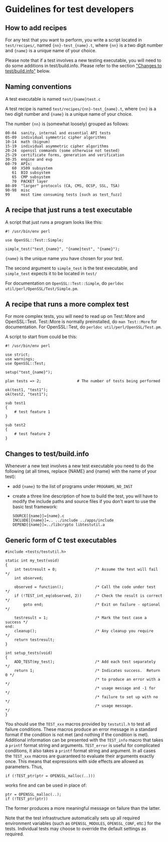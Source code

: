 Guidelines for test developers
==============================

How to add recipes
------------------

For any test that you want to perform, you write a script located in
`test/recipes/`, named `{nn}-test_{name}.t`,
where `{nn}` is a two digit number and
`{name}` is a unique name of your choice.

Please note that if a test involves a new testing executable, you will need to
do some additions in test/build.info. Please refer to the section
["Changes to test/build.info"](README.md#changes-to-testbuildinfo) below.

Naming conventions
------------------

A test executable is named `test/{name}test.c`

A test recipe is named `test/recipes/{nn}-test_{name}.t`, where `{nn}` is a two
digit number and `{name}` is a unique name of your choice.

The number `{nn}` is (somewhat loosely) grouped as follows:

    00-04  sanity, internal and essential API tests
    05-09  individual symmetric cipher algorithms
    10-14  math (bignum)
    15-19  individual asymmetric cipher algorithms
    20-24  openssl commands (some otherwise not tested)
    25-29  certificate forms, generation and verification
    30-35  engine and evp
    60-79  APIs:
       60  X509 subsystem
       61  BIO subsystem
       65  CMP subsystem
       70  PACKET layer
    80-89  "larger" protocols (CA, CMS, OCSP, SSL, TSA)
    90-98  misc
    99     most time consuming tests [such as test_fuzz]

A recipe that just runs a test executable
-----------------------------------------

A script that just runs a program looks like this:

    #! /usr/bin/env perl

    use OpenSSL::Test::Simple;

    simple_test("test_{name}", "{name}test", "{name}");

`{name}` is the unique name you have chosen for your test.

The second argument to `simple_test` is the test executable, and `simple_test`
expects it to be located in `test/`

For documentation on `OpenSSL::Test::Simple`,
do `perldoc util/perl/OpenSSL/Test/Simple.pm`.

A recipe that runs a more complex test
--------------------------------------

For more complex tests, you will need to read up on Test::More and
OpenSSL::Test.  Test::More is normally preinstalled, do `man Test::More` for
documentation.  For OpenSSL::Test, do `perldoc util/perl/OpenSSL/Test.pm`.

A script to start from could be this:

    #! /usr/bin/env perl

    use strict;
    use warnings;
    use OpenSSL::Test;

    setup("test_{name}");

    plan tests => 2;                # The number of tests being performed

    ok(test1, "test1");
    ok(test2, "test1");

    sub test1
    {
        # test feature 1
    }

    sub test2
    {
        # test feature 2
    }

Changes to test/build.info
--------------------------

Whenever a new test involves a new test executable you need to do the
following (at all times, replace {NAME} and {name} with the name of your
test):

 * add `{name}` to the list of programs under `PROGRAMS_NO_INST`

 * create a three line description of how to build the test, you will have
   to modify the include paths and source files if you don't want to use the
   basic test framework:

       SOURCE[{name}]={name}.c
       INCLUDE[{name}]=.. ../include ../apps/include
       DEPEND[{name}]=../libcrypto libtestutil.a

Generic form of C test executables
----------------------------------

    #include <tests/testutil.h>

    static int my_test(void)
    {
        int testresult = 0;                 /* Assume the test will fail    */
        int observed;

        observed = function();              /* Call the code under test     */
        if (!TEST_int_eq(observed, 2))      /* Check the result is correct  */
            goto end;                       /* Exit on failure - optional   */

        testresult = 1;                     /* Mark the test case a success */
    end:
        cleanup();                          /* Any cleanup you require      */
        return testresult;
    }

    int setup_tests(void)
    {
        ADD_TEST(my_test);                  /* Add each test separately     */
        return 1;                           /* Indicates success.  Return 0 */
                                            /* to produce an error with a   */
                                            /* usage message and -1 for     */
                                            /* failure to set up with no    */
                                            /* usage message.               */
    }

You should use the `TEST_xxx` macros provided by `testutil.h` to test all failure
conditions.  These macros produce an error message in a standard format if the
condition is not met (and nothing if the condition is met).  Additional
information can be presented with the `TEST_info` macro that takes a `printf`
format string and arguments.  `TEST_error` is useful for complicated conditions,
it also takes a `printf` format string and argument.  In all cases the `TEST_xxx`
macros are guaranteed to evaluate their arguments exactly once.  This means
that expressions with side effects are allowed as parameters.  Thus,

    if (!TEST_ptr(ptr = OPENSSL_malloc(..)))

works fine and can be used in place of:

    ptr = OPENSSL_malloc(..);
    if (!TEST_ptr(ptr))

The former produces a more meaningful message on failure than the latter.

Note that the test infrastructure automatically sets up all required environment
variables (such as `OPENSSL_MODULES`, `OPENSSL_CONF`, etc.) for the tests.
Individual tests may choose to override the default settings as required.
